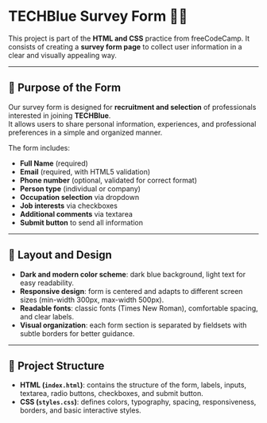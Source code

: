 # TECHBlue Survey Form 📝✨

This project is part of the **HTML and CSS** practice from freeCodeCamp. It consists of creating a **survey form page** to collect user information in a clear and visually appealing way.

---

## 🌟 Purpose of the Form

Our survey form is designed for **recruitment and selection** of professionals interested in joining **TECHBlue**.  
It allows users to share personal information, experiences, and professional preferences in a simple and organized manner.  

The form includes:

- **Full Name** (required)  
- **Email** (required, with HTML5 validation)  
- **Phone number** (optional, validated for correct format)  
- **Person type** (individual or company)  
- **Occupation selection** via dropdown  
- **Job interests** via checkboxes  
- **Additional comments** via textarea  
- **Submit button** to send all information  

---

## 🎨 Layout and Design

- **Dark and modern color scheme**: dark blue background, light text for easy readability.  
- **Responsive design**: form is centered and adapts to different screen sizes (min-width 300px, max-width 500px).  
- **Readable fonts**: classic fonts (Times New Roman), comfortable spacing, and clear labels.  
- **Visual organization**: each form section is separated by fieldsets with subtle borders for better guidance.  

---

## 📌 Project Structure

- **HTML (`index.html`)**: contains the structure of the form, labels, inputs, textarea, radio buttons, checkboxes, and submit button.  
- **CSS (`styles.css`)**: defines colors, typography, spacing, responsiveness, borders, and basic interactive styles.  
